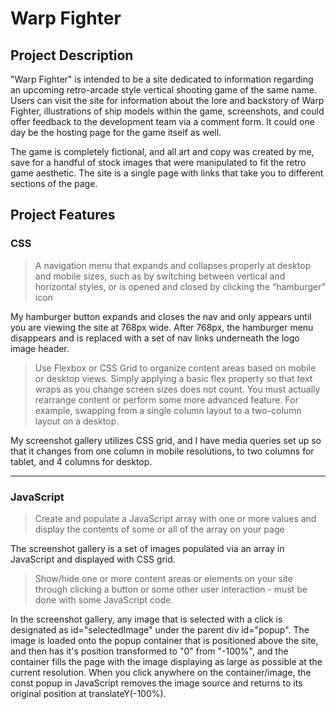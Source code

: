 # Warp Fighter
## Project Description

"Warp Fighter" is intended to be a site dedicated to information regarding an upcoming retro-arcade style vertical shooting game of the same name. Users can visit the site for information about the lore and backstory of Warp Fighter, illustrations of ship models within the game, screenshots, and could offer feedback to the development team via a comment form. It could one day be the hosting page for the game itself as well.

The game is completely fictional, and all art and copy was created by me, save for a handful of stock images that were manipulated to fit the retro game aesthetic. The site is a single page with links that take you to different sections of the page.

## Project Features

### CSS

>A navigation menu that expands and collapses properly at desktop and mobile sizes, such as by switching between vertical and horizontal styles, or is opened and closed by clicking the “hamburger” icon

My hamburger button expands and closes the nav and only appears until you are viewing the site at 768px wide. After 768px, the hamburger menu disappears and is replaced with a set of nav links underneath the logo image header. 

>Use Flexbox or CSS Grid to organize content areas based on mobile or desktop views. Simply applying a basic flex property so that text wraps as you change screen sizes does not count. You must actually rearrange content or perform some more advanced feature. For example, swapping from a single column layout to a two-column layout on a desktop.

My screenshot gallery utilizes CSS grid, and I have media queries set up so that it changes from one column in mobile resolutions, to two columns for tablet, and 4 columns for desktop.

__________________

### JavaScript

>Create and populate a JavaScript array with one or more values and display the contents of some or all of the array on your page

The screenshot gallery is a set of images populated via an array in JavaScript and displayed with CSS grid. 

>Show/hide one or more content areas or elements on your site through clicking a button or some other user interaction - must be done with some JavaScript code.

In the screenshot gallery, any image that is selected with a click is designated as id="selectedImage" under the parent div id="popup". The image is loaded onto the popup container that is positioned above the site, and then has it's position transformed to "0" from "-100%", and the container fills the page with the image displaying as large as possible at the current resolution. When you click anywhere on the container/image, the const popup in JavaScript removes the image source and returns to its original position at translateY(-100%).


